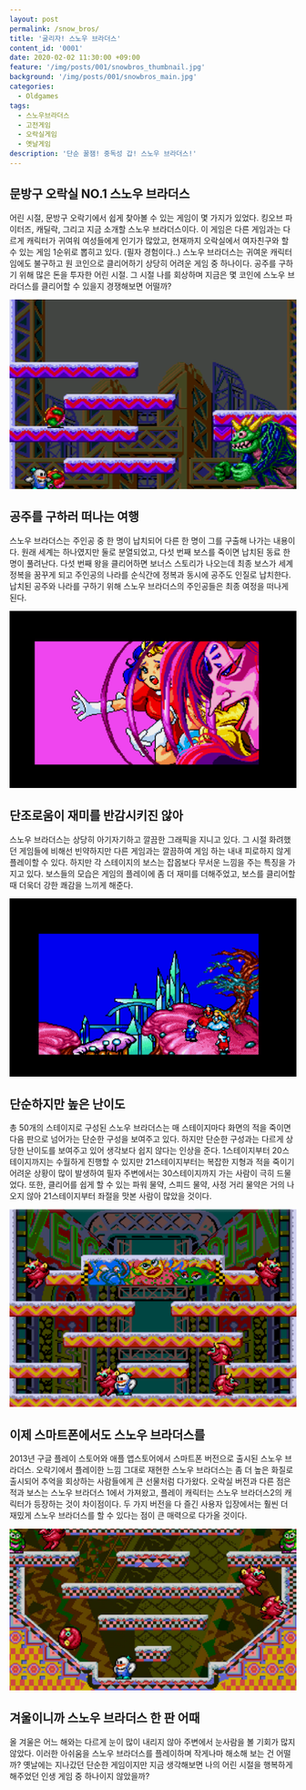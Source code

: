 ```yaml
---
layout: post
permalink: /snow_bros/
title: '굴리자! 스노우 브라더스'
content_id: '0001'
date: 2020-02-02 11:30:00 +09:00
feature: '/img/posts/001/snowbros_thumbnail.jpg'
background: '/img/posts/001/snowbros_main.jpg'
categories:
  - Oldgames
tags:
  - 스노우브라더스
  - 고전게임
  - 오락실게임
  - 옛날게임
description: '단순 꿀잼! 중독성 갑! 스노우 브라더스!'
---
```


## 문방구 오락실 NO.1 스노우 브라더스 ##

어린 시절, 문방구 오락기에서 쉽게 찾아볼 수 있는 게임이 몇 가지가 있었다. 킹오브 파이터즈, 캐딜락, 그리고 지금 소개할 스노우 브라더스이다. 이 게임은 다른 게임과는 다르게 캐릭터가 귀여워 여성들에게 인기가 많았고, 현재까지 오락실에서 여자친구와 할 수 있는 게임 1순위로 뽑히고 있다. (필자 경험이다..) 스노우 브라더스는 귀여운 캐릭터임에도 불구하고 원 코인으로 클리어하기 상당히 어려운 게임 중 하나이다. 공주를 구하기 위해 많은 돈을 투자한 어린 시절. 그 시절 나를 회상하며 지금은 몇 코인에 스노우 브라더스를 클리어할 수 있을지 경쟁해보면 어떨까?

![스노우브라더스 게임 이미지](/img/posts/001/easy.png)

## 공주를 구하러 떠나는 여행 ##

스노우 브라더스는 주인공 중 한 명이 납치되어 다른 한 명이 그를 구출해 나가는 내용이다. 원래 세계는 하나였지만 둘로 분열되었고, 다섯 번째 보스를 죽이면 납치된 동료 한 명이 풀려난다. 다섯 번째 왕을 클리어하면 보너스 스토리가 나오는데 최종 보스가 세계정복을 꿈꾸게 되고 주인공의 나라를 순식간에 정복과 동시에 공주도 인질로 납치한다. 납치된 공주와 나라를 구하기 위해 스노우 브라더스의 주인공들은 최종 여정을 떠나게 된다.

![스노우브라더스 게임 이미지](/img/posts/001/princess.png)

## 단조로움이 재미를 반감시키진 않아 ##

스노우 브라더스는 상당히 아기자기하고 깔끔한 그래픽을 지니고 있다. 그 시절 화려했던 게임들에 비해선 빈약하지만 다른 게임과는 깔끔하여 게임 하는 내내 피로하지 않게 플레이할 수 있다. 하지만 각 스테이지의 보스는 잡몹보다 무서운 느낌을 주는 특징을 가지고 있다. 보스들의 모습은 게임의 플레이에 좀 더 재미를 더해주었고, 보스를 클리어할 때 더욱더 강한 쾌감을 느끼게 해준다.

![스노우브라더스 게임 이미지](/img/posts/001/onecoin.png)

## 단순하지만 높은 난이도 ##

총 50개의 스테이지로 구성된 스노우 브라더스는 매 스테이지마다 화면의 적을 죽이면 다음 판으로 넘어가는 단순한 구성을 보여주고 있다. 하지만 단순한 구성과는 다르게 상당한 난이도를 보여주고 있어 생각보다 쉽지 않다는 인상을 준다. 1스테이지부터 20스테이지까지는 수월하게 진행할 수 있지만 21스테이지부터는 복잡한 지형과 적을 죽이기 어려운 상황이 많이 발생하여 필자 주변에서는 30스테이지까지 가는 사람이 극히 드물었다. 또한, 클리어를 쉽게 할 수 있는 파워 물약, 스피드 물약, 사정 거리 물약은 거의 나오지 않아 21스테이지부터 좌절을 맛본 사람이 많았을 것이다.

![스노우브라더스 게임 이미지](/img/posts/001/high.png)

## 이제 스마트폰에서도 스노우 브라더스를

2013년 구글 플레이 스토어와 애플 앱스토어에서 스마트폰 버전으로 출시된 스노우 브라더스. 오락기에서 플레이한 느낌 그대로 재현한 스노우 브라더스는 좀 더 높은 화질로 출시되어 추억을 회상하는 사람들에게 큰 선물처럼 다가왔다. 오락실 버전과 다른 점은 적과 보스는 스노우 브라더스 1에서 가져왔고, 플레이 캐릭터는 스노우 브라더스2의 캐릭터가 등장하는 것이 차이점이다. 두 가지 버전을 다 즐긴 사용자 입장에서는 훨씬 더 재밌게 스노우 브라더스를 할 수 있다는 점이 큰 매력으로 다가올 것이다.

![스노우브라더스 게임 이미지](/img/posts/001/snowbros_main.jpg)

## 겨울이니까 스노우 브라더스 한 판 어때 ##

올 겨울은 어느 해와는 다르게 눈이 많이 내리지 않아 주변에서 눈사람을 볼 기회가 많지 않았다. 이러한 아쉬움을 스노우 브라더스를 플레이하며 작게나마 해소해 보는 건 어떨까? 옛날에는 지나갔던 단순한 게임이지만 지금 생각해보면 나의 어린 시절을 행복하게 해주었던 인생 게임 중 하나이지 않았을까?
